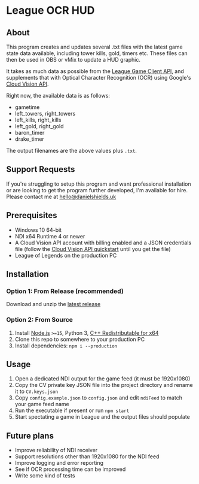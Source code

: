 # League OCR HUD


## About
This program creates and updates several .txt files with the latest game state data available, including tower kills, gold, timers etc. These files can then be used in OBS or vMix to update a HUD graphic.

It takes as much data as possible from the [League Game Client API](https://developer.riotgames.com/docs/lol#game-client-api), and supplements that with Optical Character Recognition (OCR) using Google's [Cloud Vision API](https://cloud.google.com/vision).

Right now, the available data is as follows:
- gametime
- left_towers, right_towers
- left_kills, right_kills
- left_gold, right_gold
- baron_timer
- drake_timer

The output filenames are the above values plus `.txt`.

## Support Requests
If you're struggling to setup this program and want professional installation or are looking to get the program further developed, I'm available for hire. Please contact me at <hello@danielshields.uk>

## Prerequisites
- Windows 10 64-bit
- NDI x64 Runtime 4 or newer
- A Cloud Vision API account with billing enabled and a JSON credentials file (follow the [Cloud Vision API quickstart](https://cloud.google.com/vision/docs/setup#project) until you get the file)
- League of Legends on the production PC

## Installation

### Option 1: From Release (recommended)
Download and unzip the [latest release](https://github.com/Dan-Shields/League-OCR-HUD/releases/latest)

### Option 2: From Source
1. Install [Node.js](https://nodejs.org/en/download/current/) `>=15`, Python 3, [C++ Redistributable for x64](https://visualstudio.microsoft.com/downloads/#other-family)
2. Clone this repo to somewhere to your production PC
3. Install dependencies: `npm i --production`

## Usage
1. Open a dedicated NDI output for the game feed (it must be 1920x1080)
2. Copy the CV private key JSON file into the project directory and rename it to `CV.keys.json`
3. Copy `config.example.json` to `config.json` and edit `ndiFeed` to match your game feed name
4. Run the executable if present or run `npm start`
5. Start spectating a game in League and the output files should populate

## Future plans
- Improve reliability of NDI receiver
- Support resolutions other than 1920x1080 for the NDI feed
- Improve logging and error reporting
- See if OCR processing time can be improved
- Write some kind of tests
